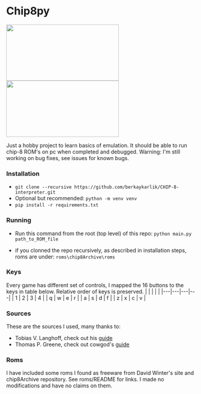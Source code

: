 # Chip8py

<p float="left">
<img src="../assets/invader.png?raw=true"  width="300" height="150" />
<img src="../assets/petdog.png?raw=true"  width="300" height="150"  />
</p>


Just a hobby project to learn basics of emulation.
It should be able to run chip-8 ROM's on pc when completed and debugged.
Warning: I'm still working on bug fixes, see issues for known bugs.

### Installation
* `git clone --recursive https://github.com/berkaykarlik/CHIP-8-interpreter.git`
* Optional but recommended: `python -m venv venv`
* `pip install -r requirements.txt`

### Running

* Run this command from the root (top level) of this repo:
`python main.py path_to_ROM_file`

* if you clonned the repo recursively, as described in installation steps, roms are under: `roms\chip8Archive\roms`

### Keys
Every game has different set of controls, I mapped the 16 buttons to the keys in table below.
Relative order of keys is preserved.
|   |   |   |   |
|---|---|---|---|
| 1 | 2 | 3 | 4 |
| q | w | e | r |
| a | s | d | f |
| z | x | c | v |
### Sources

These are the sources I used, many thanks to:

* Tobias V. Langhoff, check out his [guide](https://tobiasvl.github.io/blog/write-a-chip-8-emulator/)
* Thomas P. Greene, check out cowgod's [guide](http://devernay.free.fr/hacks/chip8/C8TECH10.HTM)


### Roms

I have included some roms I found as freeware from David Winter's site and chip8Archive repository.
See roms/README for links. I made no modifications and have no claims on them.
